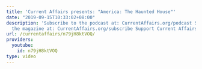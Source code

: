 ```yaml
---
title: 'Current Affairs presents: "America: The Haunted House"'
date: "2019-09-15T10:33:02+08:00"
description: 'Subscribe to the podcast at: CurrentAffairs.org/podcast Subscribe to
  the magazine at: CurrentAffairs.org/subscribe Support Current Affairs at: Patreon.com/CurrentAffairs'
url: /currentaffairs/n79jH8ktVOQ/
providers:
  youtube:
    id: n79jH8ktVOQ
type: video
---
```

